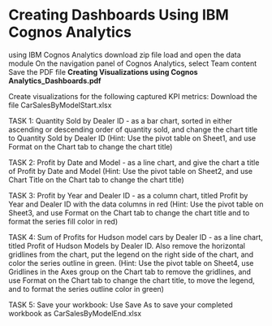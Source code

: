 # Creating Dashboards Using IBM Cognos Analytics
using IBM Cognos Analytics
download zip file
load and open the data module On the navigation panel of Cognos Analytics, select Team content
Save the PDF file **Creating Visualizations using Cognos Analytics_Dashboards.pdf**


Create visualizations for the following captured KPI metrics: Download the file CarSalesByModelStart.xlsx

TASK 1: Quantity Sold by Dealer ID - as a bar chart, sorted in either ascending or descending order of quantity sold, and change the chart title to Quantity Sold by Dealer ID (Hint: Use the pivot table on Sheet1, and use Format on the Chart tab to change the chart title)

TASK 2: Profit by Date and Model - as a line chart, and give the chart a title of Profit by Date and Model (Hint: Use the pivot table on Sheet2, and use Chart Title on the Chart tab to change the chart title)

TASK 3: Profit by Year and Dealer ID - as a column chart, titled Profit by Year and Dealer ID with the data columns in red (Hint: Use the pivot table on Sheet3, and use Format on the Chart tab to change the chart title and to format the series fill color in red)

TASK 4: Sum of Profits for Hudson model cars by Dealer ID - as a line chart, titled Profit of Hudson Models by Dealer ID. Also remove the horizontal gridlines from the chart, put the legend on the right side of the chart, and color the series outline in green. (Hint: Use the pivot table on Sheet4, use Gridlines in the Axes group on the Chart tab to remove the gridlines, and use Format on the Chart tab to change the chart title, to move the legend, and to format the series outline color in green)

TASK 5: Save your workbook: Use Save As to save your completed workbook as CarSalesByModelEnd.xlsx
